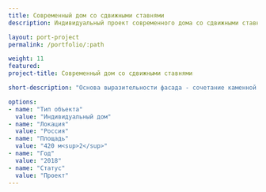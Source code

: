 ```yaml
---
title: Современный дом со сдвижными ставнями
description: Индивидуальный проект современного дома со сдвижными ставнями от архитектурного бюро А510. Индивидуальное проектирование на заказ.

layout: port-project
permalink: /portfolio/:path

weight: 11
featured:
project-title: Современный дом со сдвижными ставнями

short-description: "Основа выразительности фасада - сочетание каменной отделки стен и легких сдвижных деревянных ставен, которые защищают дом от палящего солнца с южной стороны, а с северной (въезд на участок) - от посторонних глаз. Дополнительная функция ставен - суравновесить сложную композицию окон на фасаде: дом имеет сложную планировку и несколько уровней."

options:
- name: "Тип объекта"
  value: "Индивидуальный дом"
- name: "Локация"
  value: "Россия"
- name: "Площадь"
  value: "420 м<sup>2</sup>"
- name: "Год"
  value: "2018"
- name: "Статус"
  value: "Проект"
---
```


